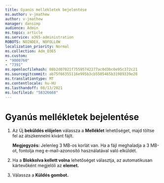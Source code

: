 ```yaml
---
title: Gyanús mellékletek bejelentése
ms.author: v-jmathew
author: v-jmathew
manager: dansimp
audience: Admin
ms.topic: article
ms.service: o365-administration
ROBOTS: NOINDEX, NOFOLLOW
localization_priority: Normal
ms.collection: Adm_O365
ms.custom:
- "9000760"
- "7391"
ms.openlocfilehash: 08b2d07021f75595742277ac0d3bc0e95c372c21
ms.sourcegitcommit: ab75f66355116e995b3cb5505465b31989339e28
ms.translationtype: MT
ms.contentlocale: hu-HU
ms.lasthandoff: 08/13/2021
ms.locfileid: "58326668"
---
```

# <a name="report-suspicious-attachments"></a>Gyanús mellékletek bejelentése

1. Az Új **beküldés előjelen** válassza a **Melléklet** lehetőséget, majd töltse fel az átszkennelni kívánt fájlt.
    
    **Megjegyzés:** Jelenleg 3 MB-os korlát van. Ha a fájl meghaladja a 3 MB-ot, fontolja meg e-mail-azonosító használatával való elküldét.
2. Ha a **Blokkolva kellett volna** lehetőséget választja, az automatikusan kártevőként megjelöli az **elemet.**
3. Válassza a **Küldés gombot.**
